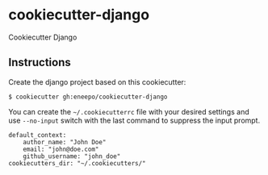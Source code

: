 # cookiecutter-django
Cookiecutter Django

## Instructions
Create the django project based on this cookiecutter:
``` shell
$ cookiecutter gh:eneepo/cookiecutter-django
```

You can create the `~/.cookiecutterrc` file with your desired settings and use
`--no-input` switch with the last command to suppress the input prompt.
```
default_context:
    author_name: "John Doe"
    email: "john@doe.com"
    github_username: "john_doe"
cookiecutters_dir: "~/.cookiecutters/"
```
